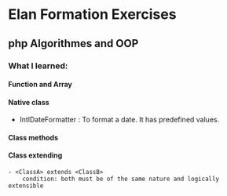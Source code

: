 # Elan Formation Exercises

## php Algorithmes and OOP


### What I learned:

#### Function and Array

#### Native class
- IntlDateFormatter : To format a date. It has predefined values.

#### Class methods

#### Class extending

    - <ClassA> extends <ClassB>
        condition: both must be of the same nature and logically extensible